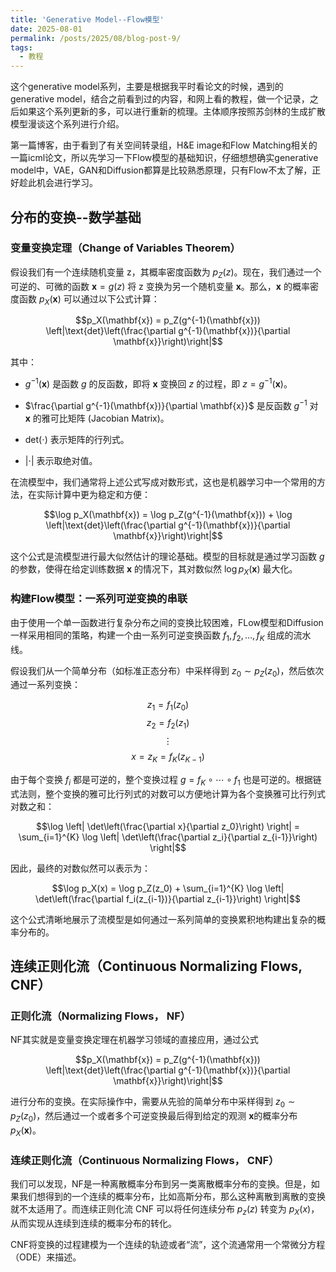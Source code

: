 ```yaml
---
title: 'Generative Model--Flow模型'
date: 2025-08-01
permalink: /posts/2025/08/blog-post-9/
tags:
  - 教程
---
```


这个generative model系列，主要是根据我平时看论文的时候，遇到的generative model，结合之前看到过的内容，和网上看的教程，做一个记录，之后如果这个系列更新的多，可以进行重新的梳理。主体顺序按照苏剑林的生成扩散模型漫谈这个系列进行介绍。

第一篇博客，由于看到了有关空间转录组，H&E image和Flow Matching相关的一篇icml论文，所以先学习一下Flow模型的基础知识，仔细想想确实generative model中，VAE，GAN和Diffusion都算是比较熟悉原理，只有Flow不太了解，正好趁此机会进行学习。

## 分布的变换--数学基础

### 变量变换定理（Change of Variables Theorem）

假设我们有一个连续随机变量 z，其概率密度函数为 $p_Z(z)$。现在，我们通过一个可逆的、可微的函数 $\mathbf{x} = g(z)$ 将 z 变换为另一个随机变量 $\mathbf{x}$。那么，$\mathbf{x}$ 的概率密度函数 $p_X(\mathbf{x})$ 可以通过以下公式计算：

$$p_X(\mathbf{x}) = p_Z(g^{-1}(\mathbf{x})) \left|\text{det}\left(\frac{\partial g^{-1}(\mathbf{x})}{\partial \mathbf{x}}\right)\right|$$

其中：

- $g^{-1}(\mathbf{x})$ 是函数 $g$ 的反函数，即将 $\mathbf{x}$ 变换回 $z$ 的过程，即 $z = g^{-1}(\mathbf{x})$。

- $\frac{\partial g^{-1}(\mathbf{x})}{\partial \mathbf{x}}$ 是反函数 $g^{-1}$ 对 $\mathbf{x}$ 的雅可比矩阵 (Jacobian Matrix)。

- $\text{det}(\cdot)$ 表示矩阵的行列式。

- $\lvert \cdot \rvert$ 表示取绝对值。

在流模型中，我们通常将上述公式写成对数形式，这也是机器学习中一个常用的方法，在实际计算中更为稳定和方便：

$$\log p_X(\mathbf{x}) = \log p_Z(g^{-1}(\mathbf{x})) + \log \left|\text{det}\left(\frac{\partial g^{-1}(\mathbf{x})}{\partial \mathbf{x}}\right)\right|$$

这个公式是流模型进行最大似然估计的理论基础。模型的目标就是通过学习函数 $g$ 的参数，使得在给定训练数据 $\mathbf{x}$ 的情况下，其对数似然 $\log p_X(\mathbf{x})$ 最大化。

### 构建Flow模型：一系列可逆变换的串联

由于使用一个单一函数进行复杂分布之间的变换比较困难，FLow模型和Diffusion一样采用相同的策略，构建一个由一系列可逆变换函数 $f_1, f_2, \ldots, f_K$ 组成的流水线。

假设我们从一个简单分布（如标准正态分布）中采样得到 $z_0 \sim p_Z(z_0)$，然后依次通过一系列变换：

$$z_1 = f_1(z_0)$$
$$z_2 = f_2(z_1)$$
$$\vdots$$
$$x = z_K = f_K(z_{K-1})$$

由于每个变换 $f_i$ 都是可逆的，整个变换过程 $g = f_K \circ \cdots \circ f_1$ 也是可逆的。根据链式法则，整个变换的雅可比行列式的对数可以方便地计算为各个变换雅可比行列式对数之和：

$$\log \left| \det\left(\frac{\partial x}{\partial z_0}\right) \right| = \sum_{i=1}^{K} \log \left| \det\left(\frac{\partial z_i}{\partial z_{i-1}}\right) \right|$$

因此，最终的对数似然可以表示为：

$$\log p_X(x) = \log p_Z(z_0) + \sum_{i=1}^{K} \log \left| \det\left(\frac{\partial f_i(z_{i-1})}{\partial z_{i-1}}\right) \right|$$

这个公式清晰地展示了流模型是如何通过一系列简单的变换累积地构建出复杂的概率分布的。


## 连续正则化流（Continuous Normalizing Flows, CNF）

### 正则化流（Normalizing Flows， NF）

NF其实就是变量变换定理在机器学习领域的直接应用，通过公式

$$p_X(\mathbf{x}) = p_Z(g^{-1}(\mathbf{x})) \left|\text{det}\left(\frac{\partial g^{-1}(\mathbf{x})}{\partial \mathbf{x}}\right)\right|$$

进行分布的变换。在实际操作中，需要从先验的简单分布中采样得到 $z_0 \sim p_Z(z_0)$，然后通过一个或者多个可逆变换最后得到给定的观测 $\mathbf{x}$的概率分布 $p_X(\mathbf{x})$。

### 连续正则化流（Continuous Normalizing Flows， CNF）

我们可以发现，NF是一种离散概率分布到另一类离散概率分布的变换。但是，如果我们想得到的一个连续的概率分布，比如高斯分布，那么这种离散到离散的变换就不太适用了。而连续正则化流 CNF 可以将任何连续分布 $p_z(z)$ 转变为 $p_X(x)$，从而实现从连续到连续的概率分布的转化。

CNF将变换的过程建模为一个连续的轨迹或者“流”，这个流通常用一个常微分方程（ODE）来描述。



